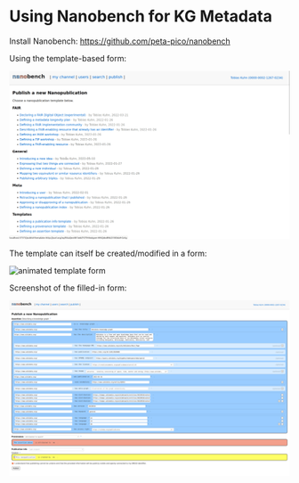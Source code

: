 Using Nanobench for KG Metadata
===============================

Install Nanobench: https://github.com/peta-pico/nanobench

Using the template-based form:

![animated form](form-animated.gif)

The template can itself be created/modified in a form:

![animated template form](template-form-animated.gif)

Screenshot of the filled-in form:

![Wikidata example screenshot](form-screenshot.png)
